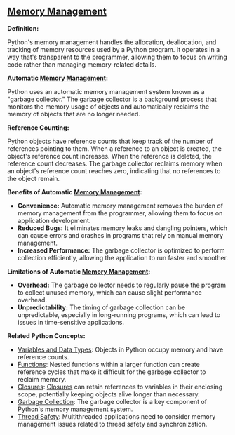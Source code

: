 ## [Memory Management](./../memory-management/)

**Definition:**

Python's memory management handles the allocation, deallocation, and tracking of memory resources used by a Python program. It operates in a way that's transparent to the programmer, allowing them to focus on writing code rather than managing memory-related details.

**Automatic [Memory Management](./../memory-management/):**

Python uses an automatic memory management system known as a "garbage collector." The garbage collector is a background process that monitors the memory usage of objects and automatically reclaims the memory of objects that are no longer needed.

**Reference Counting:**

Python objects have reference counts that keep track of the number of references pointing to them. When a reference to an object is created, the object's reference count increases. When the reference is deleted, the reference count decreases. The garbage collector reclaims memory when an object's reference count reaches zero, indicating that no references to the object remain.

**Benefits of Automatic [Memory Management](./../memory-management/):**

- **Convenience:** Automatic memory management removes the burden of memory management from the programmer, allowing them to focus on application development.
- **Reduced Bugs:** It eliminates memory leaks and dangling pointers, which can cause errors and crashes in programs that rely on manual memory management.
- **Increased Performance:** The garbage collector is optimized to perform collection efficiently, allowing the application to run faster and smoother.

**Limitations of Automatic [Memory Management](./../memory-management/):**

- **Overhead:** The garbage collector needs to regularly pause the program to collect unused memory, which can cause slight performance overhead.
- **Unpredictability:** The timing of garbage collection can be unpredictable, especially in long-running programs, which can lead to issues in time-sensitive applications.

**Related Python Concepts:**

- [Variables and Data Types](./../variables-and-data-types/): Objects in Python occupy memory and have reference counts.
- [Functions](./../functions/): Nested functions within a larger function can create reference cycles that make it difficult for the garbage collector to reclaim memory.
- [Closures](./../closures/): [Closures](./../closures/) can retain references to variables in their enclosing scope, potentially keeping objects alive longer than necessary.
- [Garbage Collection](./../garbage-collection/): The garbage collector is a key component of Python's memory management system.
- [Thread Safety](./../thread-safety/): Multithreaded applications need to consider memory management issues related to thread safety and synchronization.